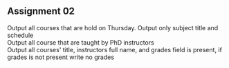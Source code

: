 ## Assignment 02
Output all courses that are hold on Thursday. Output only subject title and schedule  
Output all course that are taught by PhD instructors  
Output all courses' title, instructors full name, and grades field is present, if grades is not present write no grades
